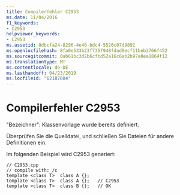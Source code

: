 ```yaml
---
title: Compilerfehler C2953
ms.date: 11/04/2016
f1_keywords:
- C2953
helpviewer_keywords:
- C2953
ms.assetid: 8dbcfa24-8296-4e40-bdc4-5526c07d8892
ms.openlocfilehash: 8fa0e533b23f735f948fdad0ecf11beb3766f452
ms.sourcegitcommit: 0ab61bc3d2b6cfbd52a16c6ab2b97a8ea1864f12
ms.translationtype: MT
ms.contentlocale: de-DE
ms.lasthandoff: 04/23/2019
ms.locfileid: "62187604"
---
```

# <a name="compiler-error-c2953"></a>Compilerfehler C2953

"Bezeichner": Klassenvorlage wurde bereits definiert.

Überprüfen Sie die Quelldatei, und schließen Sie Dateien für andere Definitionen ein.

Im folgenden Beispiel wird C2953 generiert:

```
// C2953.cpp
// compile with: /c
template <class T>  class A {};
template <class T>  class A {};   // C2953
template <class T>  class B {};   // OK
```